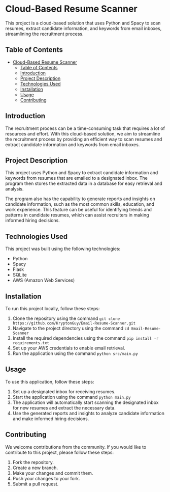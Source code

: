# Cloud-Based Resume Scanner

This project is a cloud-based solution that uses Python and Spacy to scan resumes, extract candidate information, and keywords from email inboxes, streamlining the recruitment process.

## Table of Contents

- [Cloud-Based Resume Scanner](#cloud-based-resume-scanner)
  - [Table of Contents](#table-of-contents)
  - [Introduction](#introduction)
  - [Project Description](#project-description)
  - [Technologies Used](#technologies-used)
  - [Installation](#installation)
  - [Usage](#usage)
  - [Contributing](#contributing)

## Introduction

The recruitment process can be a time-consuming task that requires a lot of resources and effort. With this cloud-based solution, we aim to streamline the recruitment process by providing an efficient way to scan resumes and extract candidate information and keywords from email inboxes.

## Project Description

This project uses Python and Spacy to extract candidate information and keywords from resumes that are emailed to a designated inbox. The program then stores the extracted data in a database for easy retrieval and analysis.

The program also has the capability to generate reports and insights on candidate information, such as the most common skills, education, and work experience. This feature can be useful for identifying trends and patterns in candidate resumes, which can assist recruiters in making informed hiring decisions.

## Technologies Used

This project was built using the following technologies:

- Python
- Spacy
- Flask
- SQLite
- AWS (Amazon Web Services)

## Installation

To run this project locally, follow these steps:

1. Clone the repository using the command `git clone https://github.com/KryptonGuy/Email-Resume-Scanner.git`
2. Navigate to the project directory using the command `cd Email-Resume-Scanner`
3. Install the required dependencies using the command `pip install -r requirements.txt`
4. Set up your AWS credentials to enable email retrieval. 
5. Run the application using the command `python src/main.py`

## Usage

To use this application, follow these steps:

1. Set up a designated inbox for receiving resumes.
2. Start the application using the command `python main.py`
3. The application will automatically start scanning the designated inbox for new resumes and extract the necessary data.
4. Use the generated reports and insights to analyze candidate information and make informed hiring decisions.

## Contributing

We welcome contributions from the community. If you would like to contribute to this project, please follow these steps:

1. Fork the repository.
2. Create a new branch.
3. Make your changes and commit them.
4. Push your changes to your fork.
5. Submit a pull request.
